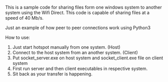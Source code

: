 This is a sample code for sharing files form one windows system to another system using the Wifi Direct.
This code is capable of sharing files at a speed of 40 Mb/s.

Just an example of how peer to peer connections work using Python3

How to use:
1. Just start hotspot manually from one system. (Host)
2. Connect to the host system from an another system. (Client)
3. Put socket_server.exe on host system and socket_client.exe file on client system
4. First run server and then client executables in respective system.
5. Sit back as your transfer is happening.
